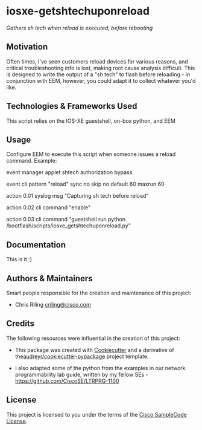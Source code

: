 # iosxe-getshtechuponreload

*Gathers sh tech when reload is executed, before rebooting*


## Motivation

Often times, I've seen customers reload devices for various reasons, and critical troubleshooting info is lost, making root cause analysis difficult. This is designed to write the output of a "sh tech" to flash before reloading - in conjunction with EEM, however, you could adapt it to collect whatever you'd like.

## Technologies & Frameworks Used

This script relies on the IOS-XE guestshell, on-box python, and EEM

## Usage

Configure EEM to execute this script when someone issues a reload command. Example: 

event manager applet shtech authorization bypass

 event cli pattern "reload" sync no skip no default 60 maxrun 60
 
 action 0.01 syslog msg "Capturing sh tech before reload"

 action 0.02 cli command "enable"

 action 0.03 cli command "guestshell run python /bootflash/scripts/iosxe_getshtechuponreload.py"

## Documentation

This is it :)

## Authors & Maintainers

Smart people responsible for the creation and maintenance of this project:

- Chris Riling <criling@cisco.com>

## Credits

The following resources were influential in the creation of this project:

- This package was created with [Cookiecutter](https://github.com/audreyr/cookiecutter) and a derivative of the[audreyr/cookiecutter-pypackage](https://github.com/audreyr/cookiecutter-pypackage) project template.

- I also adapted some of the python from the examples in our network programmability lab guide, written by my fellow SEs - https://github.com/CiscoSE/LTRPRG-1100

## License

This project is licensed to you under the terms of the [Cisco SampleCode License](./LICENSE).
